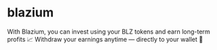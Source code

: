 # blazium
With Blazium, you can invest using your BLZ tokens and earn long-term profits 📈   Withdraw your earnings anytime — directly to your wallet 💸

